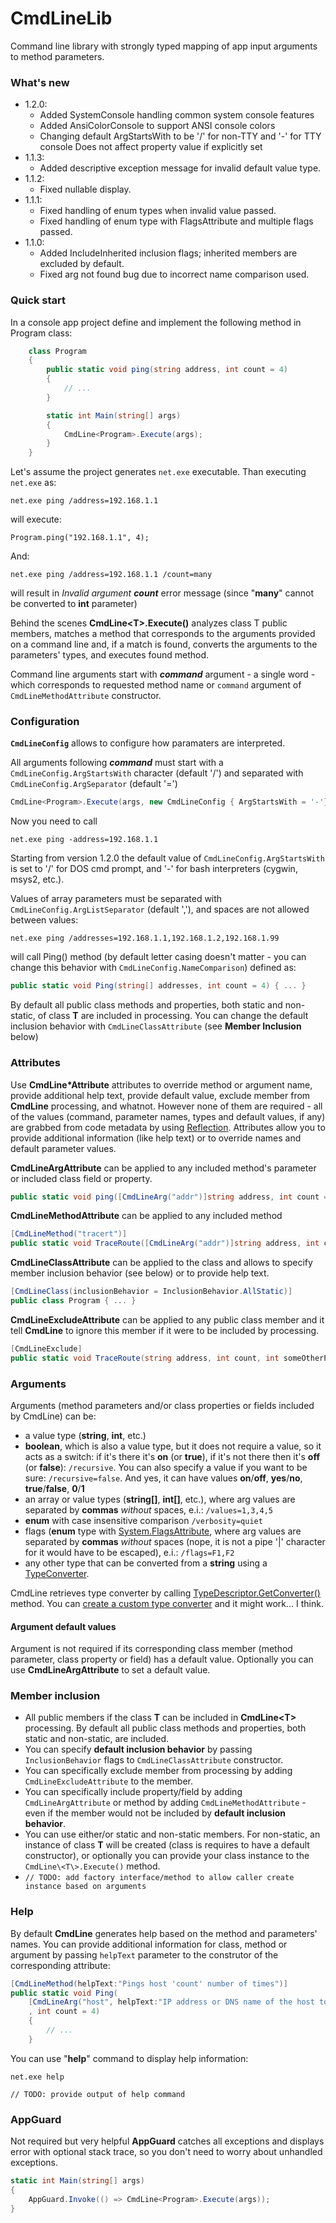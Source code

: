 # CmdLineLib

Command line library with strongly typed mapping of app input arguments to method parameters.

### What's new

- 1.2.0:
    - Added SystemConsole handling common system console features
    - Added AnsiColorConsole to support ANSI console colors
    - Changing default ArgStartsWith to be '/' for non-TTY and '-' for TTY console
      Does not affect property value if explicitly set
- 1.1.3:
    - Added descriptive exception message for invalid default value type.
- 1.1.2:
    - Fixed nullable display.
- 1.1.1:
    - Fixed handling of enum types when invalid value passed.
   - Fixed handling of enum type with FlagsAttribute and multiple flags passed.
- 1.1.0:
   - Added IncludeInherited inclusion flags; inherited members are excluded by default.
   - Fixed arg not found bug due to incorrect name comparison used.

### Quick start

In a console app project define and implement the following method in Program class:

```csharp
	class Program
	{
		public static void ping(string address, int count = 4)
		{
			// ...
		}

		static int Main(string[] args)
		{
			CmdLine<Program>.Execute(args);
		}
	}
```

Let's assume the project generates `net.exe` executable.  Than executing `net.exe` as:

	net.exe ping /address=192.168.1.1

will execute:

	Program.ping("192.168.1.1", 4);

And:

	net.exe ping /address=192.168.1.1 /count=many

will result in _Invalid argument **count**_ error message (since "**many**" cannot be converted to **int** parameter)

Behind the scenes **CmdLine\<T\>.Execute()** analyzes class T public members, matches a method that corresponds to the arguments provided on a command line and, if a match is found, converts the arguments to the parameters' types, and executes found method.

Command line arguments start with _**command**_ argument - a single word - which corresponds to requested method name or `command` argument of `CmdLineMethodAttribute` constructor.

### Configuration

**`CmdLineConfig`** allows to configure how paramaters are interpreted.

All arguments following _**command**_ must start with a `CmdLineConfig.ArgStartsWith` character (default '/') and separated with `CmdLineConfig.ArgSeparator` (default '=')

```csharp
CmdLine<Program>.Execute(args, new CmdLineConfig { ArgStartsWith = '-'});
```
Now you need to call

	net.exe ping -address=192.168.1.1

Starting from version 1.2.0 the default value of `CmdLineConfig.ArgStartsWith` is set to '/' for DOS cmd prompt, and '-' for bash interpreters (cygwin, msys2, etc.).

Values of array parameters must be separated with `CmdLineConfig.ArgListSeparator` (default ','), and spaces are not allowed between values:

	net.exe ping /addresses=192.168.1.1,192.168.1.2,192.168.1.99

will call Ping() method (by default letter casing doesn't matter - you can change this behavior with `CmdLineConfig.NameComparison`) defined as:
```csharp
public static void Ping(string[] addresses, int count = 4) { ... }
```

By default all public class methods and properties, both static and non-static, of class **T** are included in processing.  You can change the default inclusion behavior with `CmdLineClassAttribute` (see **Member Inclusion** below)


### Attributes

Use **CmdLine*Attribute** attributes to override method or argument name, provide additional help text, provide default value, exclude member from **CmdLine** processing, and whatnot.
However none of them are required - all of the values (command, parameter names, types and default values, if any) are grabbed from code metadata by using [Reflection](https://msdn.microsoft.com/en-us/library/f7ykdhsy.aspx).  Attributes allow you to provide additional information (like help text) or to override names and default parameter values.

**CmdLineArgAttribute** can be applied to any included method's parameter or included class field or property.
```csharp
public static void ping([CmdLineArg("addr")]string address, int count = 4) { ... }
```

**CmdLineMethodAttribute** can be applied to any included method
```csharp
[CmdLineMethod("tracert")]
public static void TraceRoute([CmdLineArg("addr")]string address, int count = 4) { ... }
```

**CmdLineClassAttribute** can be applied to the class and allows to specify member inclusion behavior (see below) or to provide help text.
```csharp
[CmdLineClass(inclusionBehavior = InclusionBehavior.AllStatic)]
public class Program { ... }
```

**CmdLineExcludeAttribute** can be applied to any public class member and it tell **CmdLine** to ignore this member if it were to be included by processing.
```csharp
[CmdLineExclude]
public static void TraceRoute(string address, int count, int someOtherParameter) { ... }
```

### Arguments

Arguments (method parameters and/or class properties or fields included by CmdLine) can be:
 - a value type (**string**, **int**, etc.)
 - **boolean**, which is also a value type, but it does not require a value, so it acts as a switch: if it's there it's **on** (or **true**), if it's not there then it's **off** (or **false**): `/recursive`.  You can also specify a value if you want to be sure: `/recursive=false`.  And yes, it can have values **on**/**off**, **yes**/**no**, **true**/**false**, **0**/**1**
 - an array or value types (**string[]**, **int[]**, etc.), where arg values are separated by **commas** *without* spaces, e.i.: ` /values=1,3,4,5 `
 - **enum** with case insensitive comparison `/verbosity=quiet`
 - flags (**enum** type with [System.FlagsAttribute](https://msdn.microsoft.com/en-us/library/system.flagsattribute.aspx), where arg values are separated by **commas** *without* spaces (nope, it is not a pipe '|' character for it would have to be escaped), e.i.: ` /flags=F1,F2 `
 - any other type that can be converted from a **string** using a [TypeConverter](https://msdn.microsoft.com/en-us/library/system.componentmodel.typeconverter.aspx).

CmdLine retrieves type converter by calling [TypeDescriptor.GetConverter()](https://msdn.microsoft.com/en-us/library/system.componentmodel.typedescriptor.getconverter.aspx) method.
You can [create a custom type converter](https://msdn.microsoft.com/en-us/library/ayybcxe5.aspx) and it might work... I think.

#### Argument default values

Argument is not required if its corresponding class member (method parameter, class property or field) has a default value.  Optionally you can use **CmdLineArgAttribute** to set a default value.

### Member inclusion

- All public members if the class **T** can be included in **CmdLine\<T\>** processing.  By default all public class methods and properties, both static and non-static, are included.
- You can specify **default inclusion behavior** by passing `InclusionBehavior` flags to `CmdLineClassAttribute` constructor.
- You can specifically exclude member from processing by adding `CmdLineExcludeAttribute` to the member.
- You can specifically include property/field by adding `CmdLineArgAttribute` or method by adding `CmdLineMethodAttribute` - even if the member would not be included by **default inclusion behavior**.
- You can use either/or static and non-static members.  For non-static, an instance of class **T** will be created (class is requires to have a default constructor), or optionally you can provide your class instance to the `CmdLine\<T\>.Execute()` method.
- `// TODO: add factory interface/method to allow caller create instance based on arguments`

### Help

By default **CmdLine** generates help based on the method and parameters' names.
You can provide additional information for class, method or argument by passing `helpText` parameter to the construtor of the corresponding attribute:
```csharp
[CmdLineMethod(helpText:"Pings host 'count' number of times")]
public static void Ping(
	[CmdLineArg("host", helpText:"IP address or DNS name of the host to ping")]string address
	, int count = 4)
	{
	    // ...
	}
```

You can use "**help**" command to display help information:

	net.exe help

`// TODO: provide output of help command`

### AppGuard

Not required but very helpful **AppGuard** catches all exceptions and displays error with optional stack trace, so you don't need to worry about unhandled exceptions.

```csharp
static int Main(string[] args)
{
	AppGuard.Invoke(() => CmdLine<Program>.Execute(args));
}
```

